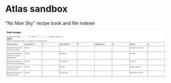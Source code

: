 # Atlas sandbox

"No Man Sky" recipe book and file indexer

![Iteration 2 example](site/iteration2.PNG)